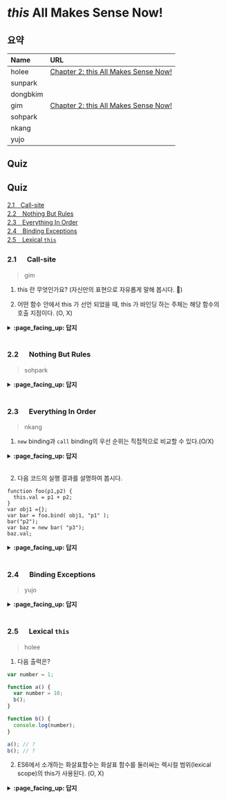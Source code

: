 # *this* All Makes Sense Now!

## 요약
| Name | URL |
|:---|:---|
| holee | [Chapter 2: this All Makes Sense Now!](https://github.com/hochan222/Everything-in-JavaScript/wiki/Chapter-2:-this-All-Makes-Sense-Now!) |
| sunpark |  |
| dongbkim |  |
| gim | [Chapter 2: this All Makes Sense Now!](https://velog.io/@mkitigy/Chapter-2-this-All-Makes-Sense-Now) |
| sohpark |  |
| nkang |  |
| yujo |  |

## Quiz

## Quiz

[2.1　Call-site](#21---Call-site)<br>
[2.2　Nothing But Rules](#22---Nothing-But-Rules)<br>
[2.3　Everything In Order](#23---Everything-In-Order)<br>
[2.4　Binding Exceptions](#24---Binding-Exceptions)<br>
[2.5　Lexical `this`](#25---Lexical-this)<br>

### 2.1 　  Call-site

> gim

1. this 란 무엇인가요? (자신만의 표현으로 자유롭게 말해 봅시다. 🙂)

2. 어떤 함수 안에서 this 가 선언 되었을 때, this 가 바인딩 하는 주체는 해당 함수의 호출 지점이다. (O, X)

<details>
<summary> <b> :page_facing_up: 답지 </b>  </summary>
<div markdown="1">

1. this 란 무엇인가요? (자신만의 표현으로 자유롭게 말해 봅시다. 🙂)

- `this` 란, 런타임에서 객체를 바인딩한다. (△)

- `this` 란, 모든 함수의 스코프 내에서 자동으로 정의되는 특수 식별자 키워드다. (o)

2. 어떤 함수 안에서 this 가 선언 되었을 때, this 가 바인딩 하는 주체는 해당 함수의 호출 지점이다. (O, __X__)

> call-site는 this 의 binding case 혹은 call-stack을 이해하기 위한 사전 개념일 뿐이지, 바인딩 주체라고 말 할 수는 없다.

- inner regular function 의 default binding: `window`/`undefined`

- 전역에서 `apply` , `call` , `binding` 을 이용한 function call

</div>
</details>
<br>

### 2.2 　  Nothing But Rules

> sohpark

<details>
<summary> <b> :page_facing_up: 답지 </b>  </summary>
<div markdown="1">



</div>
</details>
<br>

### 2.3 　  Everything In Order

> nkang

1. `new` binding과 `call` binding의 우선 순위는 직접적으로 비교할 수 있다.(O/X)

<details>
<summary> <b> :page_facing_up: 답지 </b>  </summary>
<div markdown="1">
(X)

`new foo.call(obj1)` is not allowed, to test new binding directly against explicit binding.
  
</div>
</details>
<br>

2. 다음 코드의 실행 결과를 설명하여 봅시다.
```
function foo(p1,p2) {
  this.val = p1 + p2;
}
var obj1 ={};
var bar = foo.bind( obj1, "p1" );
bar("p2");
var baz = new bar( "p3");
baz.val;
```

<details>
<summary> <b> :page_facing_up: 답지 </b>  </summary>
<div markdown="1">
p1p3

any argumetns passed after the first `this` binding argument are defaulted as standard arguments to the underlying function.
  
</div>
</details>
<br>

### 2.4 　  Binding Exceptions

> yujo

<details>
<summary> <b> :page_facing_up: 답지 </b>  </summary>
<div markdown="1">



</div>
</details>
<br>

### 2.5 　  Lexical `this`

> holee

1. 다음 출력은?

```js
var number = 1;

function a() {
  var number = 10;
  b();
}

function b() {
  console.log(number);
}

a(); // ?
b(); // ?
```

2. ES6에서 소개하는 화살표함수는 화살표 함수를 둘러싸는 렉시컬 범위(lexical scope)의 this가 사용된다. (O, X)

<details>
<summary> <b> :page_facing_up: 답지 </b>  </summary>
<div markdown="1">

1. 
```js
a(); // 1
b(); // 1
```

> lexical scope에 관한 이야기다. 함수의 호출로 상위 스코프가 결정된 것이 아니라 함수의 선언에 따라 상위 스코프가 결정되었기 때문에 다음과 같은 결과가 나온다.  

> 함수의 호출에 따라 상위 스코프가 정해지는 것을 Dynamic Scope라고 한다. Perl, Bash Shell 등이 있다.  

> 요즘의 대부분의 프로그램 언어(JavaScropt, C, Java 등)들은 Lexical Scope를 따른다.  

2. ES6에서 소개하는 화살표함수는 화살표 함수를 둘러싸는 렉시컬 범위(lexical scope)의 this가 사용된다. (__O__, X)

> 화살표 함수는 자신의 this가 없습니다.  대신 화살표 함수를 둘러싸는 렉시컬 범위(lexical scope)의 this가 사용됩니다; 화살표 함수는 일반 변수 조회 규칙(normal variable lookup rules)을 따릅니다. 때문에 현재 범위에서 존재하지 않는 this를 찾을 때, 화살표 함수는 바로 바깥 범위에서 this를 찾는것으로 검색을 끝내게 됩니다. [MDN](https://developer.mozilla.org/ko/docs/Web/JavaScript/Reference/Functions/%EC%95%A0%EB%A1%9C%EC%9A%B0_%ED%8E%91%EC%85%98)  

</div>
</details>
<br>
